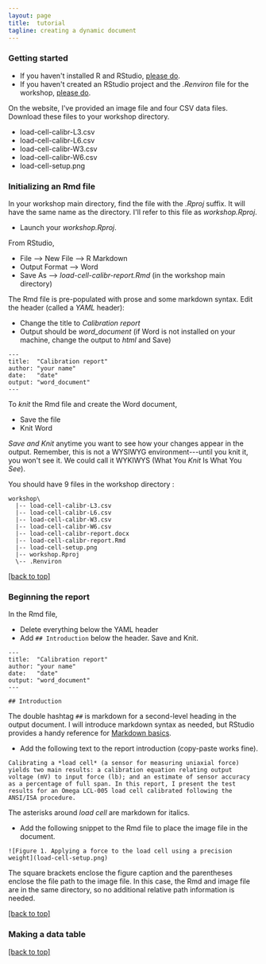 ```yaml
---
layout: page
title:  tutorial
tagline: creating a dynamic document
---
```






### Getting started

- If you haven't installed R and RStudio, [please do](https://github.com/DSR-RHIT/install-R-and-RStudio/blob/master/pages/install_R.md). 
- If you haven't created an RStudio project and the *.Renviron* file for the workshop, [please do](https://github.com/DSR-RHIT/install-R-and-RStudio/blob/master/pages/setup_R_project.md). 


On the website, I've provided an image file and four CSV data files. Download these files to your workshop directory. 

- load-cell-calibr-L3.csv 
- load-cell-calibr-L6.csv 
- load-cell-calibr-W3.csv 
- load-cell-calibr-W6.csv 
- load-cell-setup.png 




### Initializing an Rmd file 

In your workshop main directory, find the file with the *.Rproj* suffix. It will have the same name as the directory. I'll refer to this file as  *workshop.Rproj*. 

- Launch your *workshop.Rproj*.  

From RStudio,  

- File --> New File --> R Markdown 
- Output Format --> Word 
- Save As --> _load-cell-calibr-report.Rmd_ (in the workshop main directory)

The Rmd file is pre-populated with prose and some markdown syntax. Edit the header (called a *YAML* header): 

- Change the title to _Calibration report_
- Output should be *word_document* (if Word is not installed on your machine, change the output to _html_ and Save)

```
---
title:  "Calibration report"
author: "your name"
date:   "date"
output: "word_document"
---
```

To *knit* the Rmd file and create the Word document, 

- Save the file 
- Knit Word

*Save and Knit* anytime you want to see how your changes appear in the output. Remember, this is not a WYSIWYG environment---until you knit it, you won't see it. We could call it WYKIWYS (What You *Knit* Is What You *See*). 

You should have 9 files in the workshop directory :

```
workshop\
  |-- load-cell-calibr-L3.csv 
  |-- load-cell-calibr-L6.csv 
  |-- load-cell-calibr-W3.csv 
  |-- load-cell-calibr-W6.csv 
  |-- load-cell-calibr-report.docx
  |-- load-cell-calibr-report.Rmd
  |-- load-cell-setup.png 
  |-- workshop.Rproj
  \-- .Renviron
```

<a href = "#header">[back to top]</a>



### Beginning the report 

In the Rmd file, 

- Delete everything below the YAML header
- Add `## Introduction` below the header. Save and Knit. 

```
---
title:  "Calibration report"
author: "your name"
date:   "date"
output: "word_document"
---

## Introduction

```

The double hashtag `##` is markdown for a second-level heading in the output document. I will introduce markdown syntax as needed, but RStudio provides a handy reference for [Markdown basics](http://rmarkdown.rstudio.com/authoring_basics.html).  

- Add the following text to the report introduction (copy-paste works fine). 

<pre><code>Calibrating a *load cell* (a sensor for measuring uniaxial force) yields two main results: a calibration equation relating output voltage (mV) to input force (lb); and an estimate of sensor accuracy as a percentage of full span. In this report, I present the test results for an Omega LCL-005 load cell calibrated following the ANSI/ISA procedure.
</code></pre>

The asterisks around *load cell* are markdown for italics. 

- Add the following snippet to the Rmd file to place the image file in the document. 

```
![Figure 1. Applying a force to the load cell using a precision weight](load-cell-setup.png)
```
The square brackets enclose the figure caption and the parentheses enclose the file path to the image file. In this case, the Rmd and image file are in the same directory, so no additional relative path information is needed. 

<a href = "#header">[back to top]</a>


### Making a data table



 
 
 





<a href = "#header">[back to top]</a>

